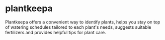 # plantkeepa
Plantkeepa offers a convenient way to identify plants, helps you stay on top of watering schedules tailored to each plant's needs, suggests suitable fertilizers and provides helpful tips for plant care.

